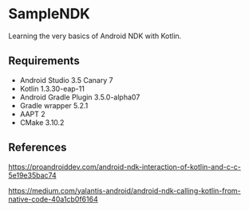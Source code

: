 # SampleNDK
Learning the very basics of Android NDK with Kotlin.

## Requirements
* Android Studio 3.5 Canary 7
* Kotlin 1.3.30-eap-11
* Android Gradle Plugin 3.5.0-alpha07
* Gradle wrapper 5.2.1
* AAPT 2
* CMake 3.10.2

## References
https://proandroiddev.com/android-ndk-interaction-of-kotlin-and-c-c-5e19e35bac74

https://medium.com/yalantis-android/android-ndk-calling-kotlin-from-native-code-40a1cb0f6164
